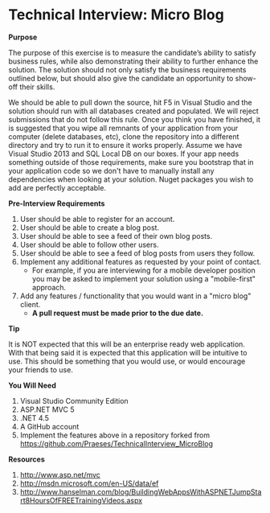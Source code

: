 Technical Interview: Micro Blog
=============================
**Purpose**

The purpose of this exercise is to measure the candidate’s ability to satisfy business rules, while also demonstrating their ability to further enhance the solution. The solution should not only satisfy the business requirements outlined below, but should also give the candidate an opportunity to show-off their skills.

We should be able to pull down the source, hit F5 in Visual Studio and the solution should run with all databases created and populated. We will reject submissions that do not follow this rule. Once you think you have finished, it is suggested that you wipe all remnants of your application from your computer (delete databases, etc), clone the repository into a different directory and try to run it to ensure it works properly.  Assume we have Visual Studio 2013 and SQL Local DB on our boxes. If your app needs something outside of those requirements, make sure you bootstrap that in your application code so we don't have to manually install any dependencies when looking at your solution. Nuget packages you wish to add are perfectly acceptable.

**Pre-Interview Requirements**

1. User should be able to register for an account.
2. User should be able to create a blog post.
3. User should be able to see a feed of their own blog posts.
4. User should be able to follow other users.
5. User should be able to see a feed of blog posts from users they follow.
6. Implement any additional features as requested by your point of contact.
    + For example, if you are interviewing for a mobile developer position you may be asked to implement your solution using a "mobile-first" approach.
7. Add any features / functionality that you would want in a "micro blog" client.
    + **A pull request must be made prior to the due date.**

**Tip**

It is NOT expected that this will be an enterprise ready web application. With that being said it is expected that this application will be intuitive to use. This should be something that you would use, or would encourage your friends to use.

**You Will Need**

1. Visual Studio Community Edition
2. ASP.NET MVC 5
3. .NET 4.5
4. A GitHub account
5. Implement the features above in a repository forked from https://github.com/Praeses/TechnicalInterview_MicroBlog

**Resources**

1.	http://www.asp.net/mvc
2.	http://msdn.microsoft.com/en-US/data/ef
3.	http://www.hanselman.com/blog/BuildingWebAppsWithASPNETJumpStart8HoursOfFREETrainingVideos.aspx
